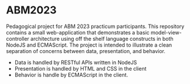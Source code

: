 # ABM2023
Pedagogical project for ABM 2023 practicum participants. This repository contains a small
web-application that demonstrates a basic model-view-controller architecture using off the
shelf language constructs in both NodeJS and ECMAScript. The project is intended to
illustrate a clean separation of concerns between data, presentation, and behavior.
* Data is handled by RESTful APIs written in NodeJS
* Presentation is handled by HTML and CSS in the client
* Behavior is handle by ECMAScript in the client.
